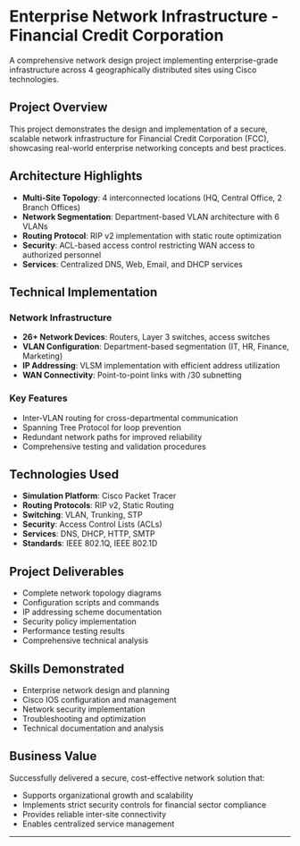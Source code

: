 # Enterprise Network Infrastructure - Financial Credit Corporation

A comprehensive network design project implementing enterprise-grade infrastructure across 4 geographically distributed sites using Cisco technologies.

## Project Overview

This project demonstrates the design and implementation of a secure, scalable network infrastructure for Financial Credit Corporation (FCC), showcasing real-world enterprise networking concepts and best practices.

## Architecture Highlights

- **Multi-Site Topology**: 4 interconnected locations (HQ, Central Office, 2 Branch Offices)
- **Network Segmentation**: Department-based VLAN architecture with 6 VLANs
- **Routing Protocol**: RIP v2 implementation with static route optimization
- **Security**: ACL-based access control restricting WAN access to authorized personnel
- **Services**: Centralized DNS, Web, Email, and DHCP services

## Technical Implementation

### Network Infrastructure
- **26+ Network Devices**: Routers, Layer 3 switches, access switches
- **VLAN Configuration**: Department-based segmentation (IT, HR, Finance, Marketing)
- **IP Addressing**: VLSM implementation with efficient address utilization
- **WAN Connectivity**: Point-to-point links with /30 subnetting

### Key Features
- Inter-VLAN routing for cross-departmental communication
- Spanning Tree Protocol for loop prevention
- Redundant network paths for improved reliability
- Comprehensive testing and validation procedures

## Technologies Used

- **Simulation Platform**: Cisco Packet Tracer
- **Routing Protocols**: RIP v2, Static Routing
- **Switching**: VLAN, Trunking, STP
- **Security**: Access Control Lists (ACLs)
- **Services**: DNS, DHCP, HTTP, SMTP
- **Standards**: IEEE 802.1Q, IEEE 802.1D

## Project Deliverables

- Complete network topology diagrams
- Configuration scripts and commands
- IP addressing scheme documentation
- Security policy implementation
- Performance testing results
- Comprehensive technical analysis

## Skills Demonstrated

- Enterprise network design and planning
- Cisco IOS configuration and management
- Network security implementation
- Troubleshooting and optimization
- Technical documentation and analysis

## Business Value

Successfully delivered a secure, cost-effective network solution that:
- Supports organizational growth and scalability
- Implements strict security controls for financial sector compliance
- Provides reliable inter-site connectivity
- Enables centralized service management

---


